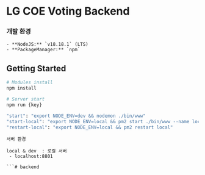 # LG COE Voting Backend

### 개발 환경

```
- **NodeJS:** `v18.18.1` (LTS)
- **PackageManager:** `npm`

```

## Getting Started

```bash
# Modules install
npm install

# Server start
npm run {key}

"start": "export NODE_ENV=dev && nodemon ./bin/www"
"start-local": "export NODE_ENV=local && pm2 start ./bin/www --name local"
"restart-local": "export NODE_ENV=local && pm2 restart local"

```

```
서버 환경

local & dev  : 로컬 서버
 - localhost:8801

```# backend
